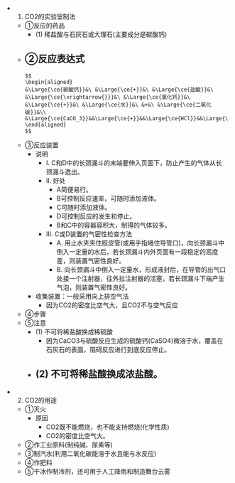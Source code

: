 -
  1. CO2的实验室制法
	- ①反应的药品
		- (1) 稀盐酸与石灰石或大理石(主要成分是碳酸钙)
	- ②反应表达式
		-
		  $$
		  \begin{aligned}
		  &\Large{\ce{碳酸钙}}&\ &\Large{\ce{+}}&\ &\Large{\ce{盐酸}}&\ &\Large{\ce{\xrightarrow{}}}&\ &\Large{\ce{氯化钙}}&\ &\Large{\ce{+}}&\ &\Large{\ce{水}}&\ &+&\ &\Large{\ce{二氧化碳}}&\\
		  &\Large{\ce{CaCO_3}}&&\Large{\ce{+}}&&\Large{\ce{HCl}}&&\Large{\ce{}}&&CaCl2&&+&&H2O&&+&&CO2&
		  \end{aligned}
		  $$
	- ③反应装置
		- 说明
			- I. C和D中的长颈漏斗的末端要伸入页面下，防止产生的气体从长颈漏斗逸出。
			- II. 好处
				- A简便易行。
				- B可控制反应速率，可随时添加液体。
				- C可随时添加液体。
				- D可控制反应的发生和停止。
				- B和C中的容器容积大，制得的气体较多。
			- III. C或D装置的气密性检查方法
				- A. 用止水夹夹住胶皮管(或用手指堵住导管口)，向长颈漏斗中倒入一定量的水后，若长颈漏斗内外页面有一段稳定的高度差，则装置气密性良好。
				- B. 向长颈漏斗中倒入一定量水，形成液封后，在导管的出气口处接一个注射器，往外拉注射器的活塞，若长颈漏斗下端产生气泡，则装置气密性良好。
		- 收集装置：一般采用向上排空气法
			- 因为CO2的密度比空气大，且CO2不与空气反应
	- ④步骤
	- ⑤注意
		- (1) 不可将稀盐酸换成稀硫酸
			- 因为CaCO3与硫酸反应生成的硫酸钙(CaSO4)微溶于水，覆盖在石灰石的表面，阻碍反应进行到底反应停止。
		- (2) 不可将稀盐酸换成浓盐酸。
			-
-
  2. CO2的用途
	- ①灭火
		- 原因
			- CO2既不能燃烧，也不能支持燃烧(化学性质)
			- CO2的密度比空气大。
	- ②作工业原料(制纯碱、尿素等)
	- ③制汽水(利用二氧化碳能溶于水且能与水反应)
	- ④作肥料
	- ⑤干冰作制冷剂，还可用于人工降雨和制造舞台云雾